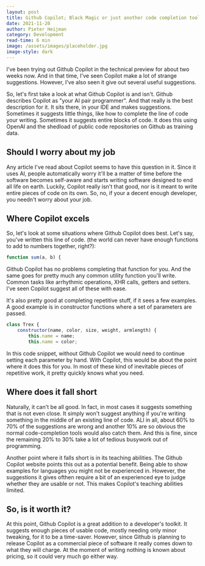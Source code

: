 ```yaml
---
layout: post
title: Github Copilot; Black Magic or just another code completion tool?
date: 2021-11-20
author: Pieter Heijman
category: Development
read-time: 6 min
image: /assets/images/placeholder.jpg
image-style: dark
---
```


I've been trying out Github Copilot in the technical preview for about two weeks now. And in that time, I've seen Copilot make a lot of strange suggestions. However, I've also seen it give out several useful suggestions.

So, let's first take a look at what Github Copilot is and isn't. Github describes Copilot as "your AI pair programmer". And that really is the best description for it. It sits there, in your IDE and makes suggestions. Sometimes it suggests little things, like how to complete the line of code your writing. Sometimes it suggests entire blocks of code. It does this using OpenAI and the shedload of public code repositories on Github as training data. 

## Should I worry about my job

Any article I've read about Copilot seems to have this question in it. Since it uses AI, people automatically worry it'll be a matter of time before the software becomes self-aware and starts writing software designed to end all life on earth. Luckily, Copilot really isn't that good, nor is it meant to write entire pieces of code on its own. So, no, if your a decent enough developer, you needn't worry about your job.

## Where Copilot excels

So, let's look at some situations where Github Copilot does best. Let's say, you've written this line of code. (the world can never have enough functions to add to numbers together, right?):

```Javascript
function sum(a, b) {
```

Github Copilot has no problems completing that function for you. And the same goes for pretty much any common utility function you'll write. Common tasks like arrhythmic operations, XHR calls, getters and setters. I've seen Copilot suggest all of these with ease.

It's also pretty good at completing repetitive stuff, if it sees a few examples. A good example is in constructor functions where a set of parameters are passed.

```Javascript
class Trex {
    constructor(name, color, size, weight, armlength) {
        this.name = name;
        this.name = color;
```

In this code snippet, without Github Copilot we would need to continue setting each parameter by hand. With Copilot, this would be about the point where it does this for you. In most of these kind of inevitable pieces of repetitive work, it pretty quickly knows what you need.

## Where does it fall short

Naturally, it can't be all good. In fact, in most cases it suggests something that is not even close. It simply won't suggest anything if you're writing something in the middle of an existing line of code. ALl in all, about 60% to 70% of the suggestions are wrong and another 10% are so obvious the normal code-completion tools would also catch them. And this is fine, since the remaining 20% to 30% take a lot of tedious busywork out of programming.

Another point where it falls short is in its teaching abilities. The Github Copilot website points this out as a potential benefit. Being able to show examples for languages you might not be experienced in. However, the suggestions it gives ofthen require a bit of an experienced eye to judge whether they are usable or not. This makes Copilot's teaching abilities limited. 

## So, is it worth it?

At this point, Github Copilot is a great addition to a developer's toolkit. It suggests enough pieces of usable code, mostly needing only minor tweaking, for it to be a time-saver. However, since Github is planning to release Copilot as a commercial piece of software it really comes down to what they will charge. At the moment of writing nothing is known about pricing, so it could very much go either way.